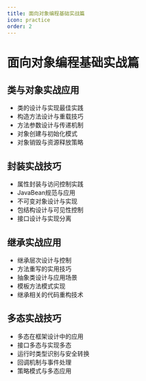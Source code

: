 ```yaml
---
title: 面向对象编程基础实战篇
icon: practice
order: 2
---
```


# 面向对象编程基础实战篇

## 类与对象实战应用

- 类的设计与实现最佳实践
- 构造方法设计与重载技巧
- 方法参数设计与传递机制
- 对象创建与初始化模式
- 对象销毁与资源释放策略

## 封装实战技巧

- 属性封装与访问控制实践
- JavaBean规范与应用
- 不可变对象设计与实现
- 包结构设计与可见性控制
- 接口设计与实现分离

## 继承实战应用

- 继承层次设计与控制
- 方法重写的实用技巧
- 抽象类设计与应用场景
- 模板方法模式实现
- 继承相关的代码重构技术

## 多态实战技巧

- 多态在框架设计中的应用
- 接口多态与实现多态
- 运行时类型识别与安全转换
- 回调机制与事件处理
- 策略模式与多态应用
